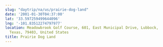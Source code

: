 ```yaml
---
slug: "daytrip/na/us/prairie-dog-land"
date: '2001-01-30T04:37:00'
lat: '33.597259499644096'
lng: '-101.83512274797977'
location: Meadowbrook Golf Course, 601, East Municipal Drive, Lubbock, Lubbock County,
  Texas, 79403, United States
title: Prairie Dog Land
---
```




